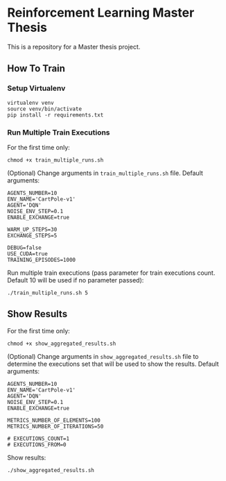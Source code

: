 # Reinforcement Learning Master Thesis
This is a repository for a Master thesis project.

## How To Train

### Setup Virtualenv
```
virtualenv venv
source venv/bin/activate
pip install -r requirements.txt
```

### Run Multiple Train Executions
For the first time only:
```
chmod +x train_multiple_runs.sh
```

(Optional)
Change arguments in `train_multiple_runs.sh` file. Default arguments:
```
AGENTS_NUMBER=10
ENV_NAME='CartPole-v1'
AGENT='DQN'
NOISE_ENV_STEP=0.1
ENABLE_EXCHANGE=true

WARM_UP_STEPS=30
EXCHANGE_STEPS=5

DEBUG=false
USE_CUDA=true
TRAINING_EPISODES=1000
```

Run multiple train executions (pass parameter for train executions count. Default 10 will be used if no parameter passed):
```
./train_multiple_runs.sh 5
```

## Show Results
For the first time only:
```
chmod +x show_aggregated_results.sh
```

(Optional)
Change arguments in `show_aggregated_results.sh` file to determine the executions set that will be used to show the results. Default arguments:
```
AGENTS_NUMBER=10
ENV_NAME='CartPole-v1'
AGENT='DQN'
NOISE_ENV_STEP=0.1
ENABLE_EXCHANGE=true

METRICS_NUMBER_OF_ELEMENTS=100
METRICS_NUMBER_OF_ITERATIONS=50

# EXECUTIONS_COUNT=1
# EXECUTIONS_FROM=0
```

Show results:
```
./show_aggregated_results.sh
```